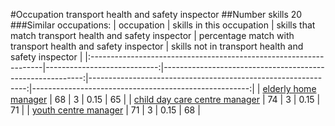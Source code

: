 #Occupation transport health and safety inspector
##Number skills 20
###Similar occupations:
| occupation                                                        |   skills in this occupation |   skills that match transport health and safety inspector |   percentage match with transport health and safety inspector |   skills not in transport health and safety inspector |
|:------------------------------------------------------------------|----------------------------:|----------------------------------------------------------:|--------------------------------------------------------------:|------------------------------------------------------:|
| [elderly home manager](elderly_home_manager.md)                   |                          68 |                                                         3 |                                                          0.15 |                                                    65 |
| [child day care centre manager](child_day_care_centre_manager.md) |                          74 |                                                         3 |                                                          0.15 |                                                    71 |
| [youth centre manager](youth_centre_manager.md)                   |                          71 |                                                         3 |                                                          0.15 |                                                    68 |
